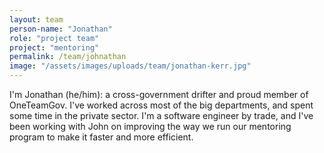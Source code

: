 ```yaml
---
layout: team
person-name: "Jonathan"
role: "project team"
project: "mentoring"
permalink: /team/johnathan
image: "/assets/images/uploads/team/jonathan-kerr.jpg"
---
```


I'm Jonathan (he/him): a cross-government drifter and proud member of OneTeamGov. I've worked across most of the big departments, and spent some time in the private sector. I'm a software engineer by trade, and I've been working with John on improving the way we run our mentoring program to make it faster and more efficient. 

